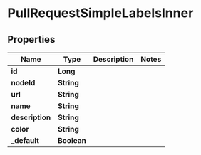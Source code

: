 

# PullRequestSimpleLabelsInner


## Properties

| Name | Type | Description | Notes |
|------------ | ------------- | ------------- | -------------|
|**id** | **Long** |  |  |
|**nodeId** | **String** |  |  |
|**url** | **String** |  |  |
|**name** | **String** |  |  |
|**description** | **String** |  |  |
|**color** | **String** |  |  |
|**_default** | **Boolean** |  |  |



